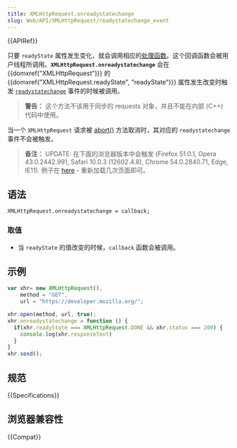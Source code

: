 ```yaml
---
title: XMLHttpRequest.onreadystatechange
slug: Web/API/XMLHttpRequest/readystatechange_event
---
```


{{APIRef}}

只要 `readyState` 属性发生变化，就会调用相应的[处理函数](/zh-CN/docs/Web/API/EventHandler)。这个回调函数会被用户线程所调用。**`XMLHttpRequest.onreadystatechange`** 会在 {{domxref("XMLHttpRequest")}} 的{{domxref("XMLHttpRequest.readyState", "readyState")}} 属性发生改变时触发 [`readystatechange`](/zh-CN/docs/Web/API/Document/readystatechange_event) 事件的时候被调用。

> **警告：** 这个方法不该用于同步的 requests 对象，并且不能在内部 (C++) 代码中使用。

当一个 `XMLHttpRequest` 请求被 [abort()](/zh-CN/docs/Web/API/XMLHttpRequest/abort) 方法取消时，其对应的 `readystatechange` 事件不会被触发。

> **备注：** UPDATE: 在下面的浏览器版本中会触发 (Firefox 51.0.1, Opera 43.0.2442.991, Safari 10.0.3 (12602.4.8), Chrome 54.0.2840.71, Edge, IE11). 例子在 [here](https://jsfiddle.net/merksam/ve5oc0gn/) - 重新加载几次页面即可。

## 语法

```
XMLHttpRequest.onreadystatechange = callback;
```

### 取值

- 当 `readyState` 的值改变的时候，`callback` 函数会被调用。

## 示例

```js
var xhr= new XMLHttpRequest(),
    method = "GET",
    url = "https://developer.mozilla.org/";

xhr.open(method, url, true);
xhr.onreadystatechange = function () {
  if(xhr.readyState === XMLHttpRequest.DONE && xhr.status === 200) {
    console.log(xhr.responseText)
  }
}
xhr.send();
```

## 规范

{{Specifications}}

## 浏览器兼容性

{{Compat}}
